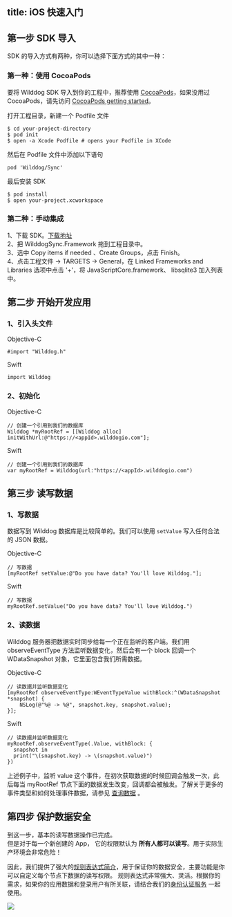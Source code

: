 title:  iOS 快速入门
---

## 第一步 SDK 导入

SDK 的导入方式有两种，你可以选择下面方式的其中一种：

### 第一种：使用 CocoaPods 
要将 Wilddog SDK 导入到你的工程中，推荐使用 [CocoaPods](https://cocoapods.org/)，如果没用过 CocoaPods，请先访问 [CocoaPods getting started](https://guides.cocoapods.org/using/getting-started.html)。 


打开工程目录，新建一个 Podfile 文件

	$ cd your-project-directory
	$ pod init
	$ open -a Xcode Podfile # opens your Podfile in XCode

然后在 Podfile 文件中添加以下语句

	pod 'Wilddog/Sync'
	
最后安装 SDK

	$ pod install
	$ open your-project.xcworkspace
	
### 第二种：手动集成 

1、下载 SDK。[下载地址](https://cdn.wilddog.com/ios/client/sync/WilddogSync.framework-2.0.0Beta.zip)         
2、把 WilddogSync.Framework 拖到工程目录中。  
3、选中 Copy items if needed 、Create Groups，点击 Finish。  
4、点击工程文件 -> TARGETS -> General，在 Linked Frameworks and Libraries 选项中点击 '+'，将 JavaScriptCore.framework、 libsqlite3 加入列表中。

## 第二步 开始开发应用

### 1、引入头文件

Objective-C 

	#import "Wilddog.h"


Swift

	import Wilddog

### 2、初始化

Objective-C 

```
// 创建一个引用到我们的数据库
Wilddog *myRootRef = [[Wilddog alloc] initWithUrl:@"https://<appId>.wilddogio.com"];
```

Swift

```
// 创建一个引用到我们的数据库
var myRootRef = Wilddog(url:"https://<appId>.wilddogio.com")
```

## 第三步 读写数据

### 1、写数据

数据写到 Wilddog 数据库是比较简单的。我们可以使用 `setValue` 写入任何合法的 JSON 数据。


Objective-C 

```
// 写数据
[myRootRef setValue:@"Do you have data? You'll love Wilddog."];

```

Swift

```
// 写数据
myRootRef.setValue("Do you have data? You'll love Wilddog.")

```


### 2、读数据

Wilddog 服务器把数据实时同步给每一个正在监听的客户端。我们用 observeEventType 方法监听数据变化，然后会有一个 block 回调一个 WDataSnapshot 对象，它里面包含我们所需数据。

Objective-C 

```
// 读数据并监听数据变化
[myRootRef observeEventType:WEventTypeValue withBlock:^(WDataSnapshot *snapshot) {
    NSLog(@"%@ -> %@", snapshot.key, snapshot.value);
}];

```

Swift
```
// 读数据并监听数据变化
myRootRef.observeEventType(.Value, withBlock: {
  snapshot in
  print("\(snapshot.key) -> \(snapshot.value)")
})

```

上述例子中，监听 value 这个事件，在初次获取数据的时候回调会触发一次，此后每当 myRootRef 节点下面的数据发生改变，回调都会被触发。了解关于更多的事件类型和如何处理事件数据，请参见 [查询数据](/sync/ios/guide/retrieve-data.html) 。


## 第四步 保护数据安全

到这一步，基本的读写数据操作已完成。  
但是对于每一个新创建的 App， 它的权限默认为 **所有人都可以读写**。用于实际生产环境会非常危险！

因此，我们提供了强大的[规则表达式简介](/sync/rules/introduce-rule.html)，用于保证你的数据安全，主要功能是你可以自定义每个节点下数据的读写权限。
规则表达式非常强大、灵活。根据你的需求，如果你的应用数据和登录用户有所关联，请结合我们的[身份认证服务](/overview/auth/introduction.html) 一起使用。


![](http://7u2r36.com1.z0.glb.clouddn.com/wilddog-rule.png?imageView/2/w/500/q/100)




